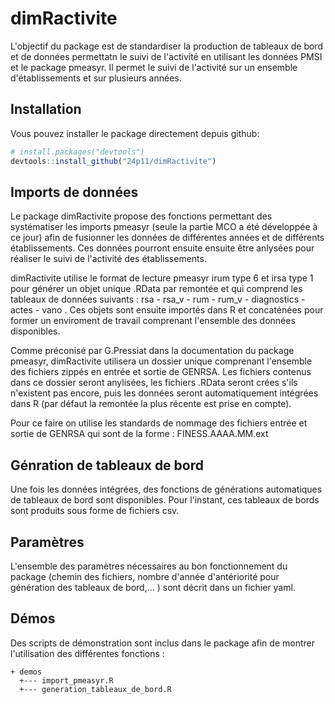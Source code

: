 
<!-- README.md is generated from README.Rmd. Please edit that file -->
dimRactivite
============

L'objectif du package est de standardiser la production de tableaux de bord et de données permettatn le suivi de l'activité en utilisant les données PMSI et le package pmeasyr. Il permet le suivi de l'activité sur un ensemble d'établissements et sur plusieurs années.

Installation
------------

Vous pouvez installer le package directement depuis github:
``` r
# install.packages("devtools")
devtools::install_github("24p11/dimRactivite")
```

Imports de données
------------------

Le package dimRactivite propose des fonctions permettant des systématiser les imports pmeasyr (seule la partie MCO a été développée à ce jour) afin de fusionner les données de différentes années et de différents établissements. Ces données pourront ensuite ensuite être anlysées pour réaliser le suivi de l'activité des établissements.

dimRactivite utilise le format de lecture pmeasyr irum type 6 et irsa type 1 pour générer un objet unique .RData par remontée et qui comprend les tableaux de données suivants : rsa - rsa\_v - rum - rum\_v - diagnostics - actes - vano . Ces objets sont ensuite importés dans R et concaténées pour former un enviroment de travail comprenant l'ensemble des données disponibles.

Comme préconisé par G.Pressiat dans la documentation du package pmeasyr, dimRactivite utilisera un dossier unique comprenant l'ensemble des fichiers zippés en entrée et sortie de GENRSA. Les fichiers contenus dans ce dossier seront anylisées, les fichiers .RData seront crées s'ils n'existent pas encore, puis les données seront automatiquement intégrées dans R (par défaut la remontée la plus récente est prise en compte).

Pour ce faire on utilise les standards de nommage des fichiers entrée et sortie de GENRSA qui sont de la forme : FINESS.AAAA.MM.ext

Génration de tableaux de bord
------------------

Une fois les données intégrées, des fonctions de générations automatiques de tableaux de bord sont disponibles. Pour l'instant, ces tableaux de bords sont produits sous forme de fichiers csv.

Paramètres
------------------
L'ensemble des paramètres nécessaires au bon fonctionnement du package (chemin des fichiers, nombre d'année d'antériorité pour génération des tableaux de bord,... ) sont décrit dans un fichier yaml.


Démos
------------------
Des scripts de démonstration sont inclus dans le package afin de montrer l'utilisation des différentes fonctions :
```
+ demos
  +--- import_pmeasyr.R
  +--- generation_tableaux_de_bord.R
```
